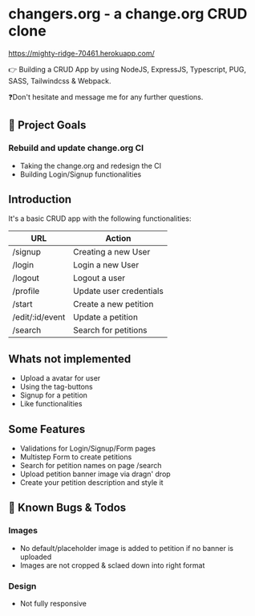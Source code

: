 # changers.org - a change.org CRUD clone
https://mighty-ridge-70461.herokuapp.com/

👉 Building a CRUD App by using NodeJS, ExpressJS, Typescript, PUG, SASS, Tailwindcss & Webpack.

❓Don't hesitate and message me for any further questions.


## 🏁 Project Goals
### Rebuild and update change.org CI
- Taking the change.org and redesign the CI
- Building Login/Signup functionalities

## Introduction
It's a basic CRUD app with the following functionalities:

| URL   |      Action      | 
|----------|-------------|
| /signup | Creating a new User |
| /login | Login a new User   |
| /logout | Logout a user |
| /profile | Update user credentials |
| /start| Create a new petition |
| /edit/:id/event | Update a petition |
| /search| Search for petitions |

## Whats not implemented
- Upload a avatar for user
- Using the tag-buttons 
- Signup for a petition
- Like functionalities

## Some Features
- Validations for Login/Signup/Form pages
- Multistep Form to create petitions
- Search for petition names on page /search
- Upload petition banner image via dragn' drop
- Create your petition description and style it

## 🐞 Known Bugs & Todos
### Images
- No default/placeholder image is added to petition if no banner is uploaded
- Images are not cropped & sclaed down into right format

### Design
- Not fully responsive




 
